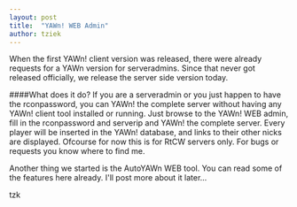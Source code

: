 ```yaml
---
layout: post
title:  "YAWn! WEB Admin"
author: tziek
---
```

When the first YAWn! client version was released, there were already requests for a YAWn version for serveradmins. Since that never got released officially, we release the server side version today. 

####What does it do? 
If you are a serveradmin or you just happen to have the rconpassword, you can YAWn! the complete server without having any YAWn! client tool installed or running. Just browse to the YAWn! WEB admin, fill in the rconpassword and serverip and YAWn! the complete server. 
Every player will be inserted in the YAWn! database, and links to their other nicks are displayed. Ofcourse for now this is for RtCW servers only. 
For bugs or requests you know where to find me. 

Another thing we started is the AutoYAWn WEB tool. You can read some of the features here already. I'll post more about it later... 

tzk